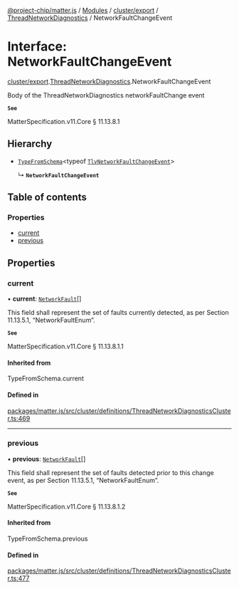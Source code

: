 [@project-chip/matter.js](../README.md) / [Modules](../modules.md) / [cluster/export](../modules/cluster_export.md) / [ThreadNetworkDiagnostics](../modules/cluster_export.ThreadNetworkDiagnostics.md) / NetworkFaultChangeEvent

# Interface: NetworkFaultChangeEvent

[cluster/export](../modules/cluster_export.md).[ThreadNetworkDiagnostics](../modules/cluster_export.ThreadNetworkDiagnostics.md).NetworkFaultChangeEvent

Body of the ThreadNetworkDiagnostics networkFaultChange event

**`See`**

MatterSpecification.v11.Core § 11.13.8.1

## Hierarchy

- [`TypeFromSchema`](../modules/tlv_export.md#typefromschema)\<typeof [`TlvNetworkFaultChangeEvent`](../modules/cluster_export.ThreadNetworkDiagnostics.md#tlvnetworkfaultchangeevent)\>

  ↳ **`NetworkFaultChangeEvent`**

## Table of contents

### Properties

- [current](cluster_export.ThreadNetworkDiagnostics.NetworkFaultChangeEvent.md#current)
- [previous](cluster_export.ThreadNetworkDiagnostics.NetworkFaultChangeEvent.md#previous)

## Properties

### current

• **current**: [`NetworkFault`](../enums/cluster_export.ThreadNetworkDiagnostics.NetworkFault.md)[]

This field shall represent the set of faults currently detected, as per Section 11.13.5.1,
“NetworkFaultEnum”.

**`See`**

MatterSpecification.v11.Core § 11.13.8.1.1

#### Inherited from

TypeFromSchema.current

#### Defined in

[packages/matter.js/src/cluster/definitions/ThreadNetworkDiagnosticsCluster.ts:469](https://github.com/project-chip/matter.js/blob/904d0c9b952b91f28a21803759c5e5c66ee4d272/packages/matter.js/src/cluster/definitions/ThreadNetworkDiagnosticsCluster.ts#L469)

___

### previous

• **previous**: [`NetworkFault`](../enums/cluster_export.ThreadNetworkDiagnostics.NetworkFault.md)[]

This field shall represent the set of faults detected prior to this change event, as per Section 11.13.5.1,
“NetworkFaultEnum”.

**`See`**

MatterSpecification.v11.Core § 11.13.8.1.2

#### Inherited from

TypeFromSchema.previous

#### Defined in

[packages/matter.js/src/cluster/definitions/ThreadNetworkDiagnosticsCluster.ts:477](https://github.com/project-chip/matter.js/blob/904d0c9b952b91f28a21803759c5e5c66ee4d272/packages/matter.js/src/cluster/definitions/ThreadNetworkDiagnosticsCluster.ts#L477)
